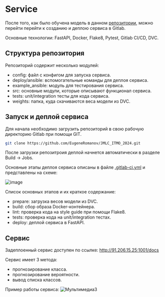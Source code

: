 # Service
 
После того, как было обучена модель в данном [репозитории](https://github.com/EugeneRomanov/JMLC_ITMO_2024/tree/main/modelling), можно перейти перейти к созданию и деплою сервиса в Gitlab.

Основные технологии: FastAPI, Docker, Flake8, Pytest, Gitlab CI/CD, DVC.

## Структура репозитория

Репозиторий содержит несколько модулей:
- config: файл с конфигом для запуска сервиса.
- deploy/ansible: вспомогательные команды для деплоя сервиса.
- example_ansible: модуль для тестирования сервиса.
- src: основные модули, которые описывают функционал сервиса.
- tests: unit/integration тесты для кода сервиса.
- weights: папка, куда скачиваются веса модели из DVC. 


## Запуск и деплой сервиса

Для начала необходимо загрузить репозиторий в свою рабочую директорию Gitlab при помощи GIT.
```bash
git clone https://github.com/EugeneRomanov/JMLC_ITMO_2024.git
```
После загрузки репозитроия деплой начнется автоматически в разделе Build -> Jobs.

Основные этапы деплоя сервиса описаны в файле [.gitlab-ci.yml](https://github.com/EugeneRomanov/JMLC_ITMO_2024/blob/main/service/.gitlab-ci.yml) и представлены на схеме: 

![image](https://github.com/EugeneRomanov/JMLC_ITMO_2024/assets/72860505/66ed7890-6fbf-4f03-84f3-c902ba60f694)

Список основных этапов и их краткое содержание: 
  - prepare: загрузка весов модели из DVC.
  - build: сбор образа Docker-контейнера. 
  - lint: проверка кода на style guide при помощи Flake8.
  - tests: проверка кода на unit/integration тестах. 
  - deploy: деплой сервиса в FastAPI. 

## Сервис
Задеплоенный сервис доступен по ссылке: http://91.206.15.25:1001/docs

Сервис имеет 3 метода: 

- прогнозирование класса.
- прогнозирование вероятности.
- вывод списка классов.

Пример работы сервиса:
![Мультимедиа3](https://github.com/user-attachments/assets/a7794565-186e-416f-bfd6-c7df6fcb35f0)
